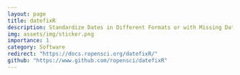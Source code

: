 ```yaml
---
layout: page
title: datefixR
description: Standardize Dates in Different Formats or with Missing Data
img: assets/img/sticker.png
importance: 1
category: Software
redirect: "https://docs.ropensci.org/datefixR/"
github: "https://www.github.com/ropensci/datefixR"
---
```

